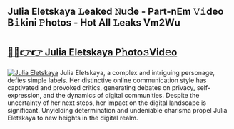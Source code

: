 ## Julia Eletskaya 𝙻eaked 𝙽u𝚍e - Part-nEm 𝚅𝚒deo B𝚒kini 𝙿hotos - Hot All 𝙻eaks Vm2Wu

# <h2><a href="http://ld48oo1.urlbe.top/?page=Julia+Eletskaya">🔗🔗👉👉 Julia Eletskaya P𝚑oto𝚜Vid𝚎o</a></h2>

[![Julia Eletskaya](https://i.imgur.com/eBuTRDB.gif)](http://ld48oo1.urlbe.top/?page=Julia+Eletskaya)
Julia Eletskaya, a complex and intriguing personage, defies simple labels. Her distinctive online communication style has captivated and provoked critics, generating debates on privacy, self-expression, and the dynamics of digital communities. Despite the uncertainty of her next steps, her impact on the digital landscape is significant. Unyielding determination and undeniable charisma propel Julia Eletskaya to new heights in the digital realm.
